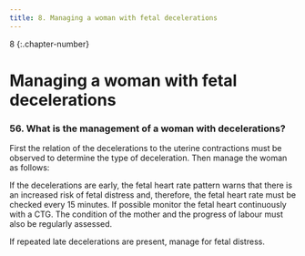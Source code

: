 ```yaml
---
title: 8. Managing a woman with fetal decelerations
---
```


8
{:.chapter-number}

# Managing a woman with fetal decelerations 

### 56. What is the management of a woman with decelerations? 

First the relation of the decelerations to the uterine contractions must be observed to determine the type of deceleration. Then manage the woman as follows: 

If the decelerations are early, the fetal heart rate pattern warns that there is an increased risk of fetal distress and, therefore, the fetal heart rate must be checked every 15 minutes. If possible monitor the fetal heart continuously with a CTG. The condition of the mother and the progress of labour must also be regularly assessed. 

If repeated late decelerations are present, manage for fetal distress.